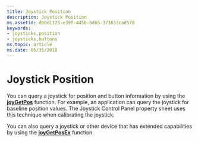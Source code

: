 ```yaml
---
title: Joystick Position
description: Joystick Position
ms.assetid: db0d1125-e39f-445b-bd65-373633cad578
keywords:
- joysticks,position
- joysticks,buttons
ms.topic: article
ms.date: 05/31/2018
---
```


# Joystick Position

You can query a joystick for position and button information by using the [**joyGetPos**](/windows/win32/api/joystickapi/nf-joystickapi-joygetpos) function. For example, an application can query the joystick for baseline position values. The Joystick Control Panel property sheet uses this technique when calibrating the joystick.

You can also query a joystick or other device that has extended capabilities by using the [**joyGetPosEx**](/windows/win32/api/joystickapi/nf-joystickapi-joygetposex) function.

 

 